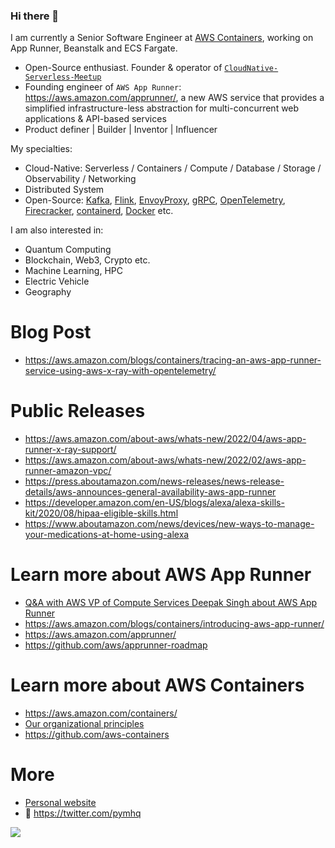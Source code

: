 ### Hi there 👋
I am currently a Senior Software Engineer at [AWS Containers](https://aws.amazon.com/containers/), working on App Runner, Beanstalk and ECS Fargate.

- Open-Source enthusiast. Founder & operator of [```CloudNative-Serverless-Meetup```](https://github.com/CloudNative-Serverless-Meetup)
- Founding engineer of ```AWS App Runner```: https://aws.amazon.com/apprunner/, a new AWS service that provides a simplified infrastructure-less abstraction for multi-concurrent web applications & API-based services
- Product definer | Builder | Inventor | Influencer


My specialties: 
- Cloud-Native: Serverless / Containers / Compute / Database / Storage / Observability / Networking
- Distributed System
- Open-Source: [Kafka](https://kafka.apache.org/), [Flink](https://flink.apache.org/), [EnvoyProxy](https://www.envoyproxy.io/), [gRPC](https://grpc.io/), [OpenTelemetry](https://opentelemetry.io/), [Firecracker](https://firecracker-microvm.github.io/), [containerd](https://containerd.io/), [Docker](https://www.docker.com/) etc.


I am also interested in:
- Quantum Computing
- Blockchain, Web3, Crypto etc.
- Machine Learning, HPC
- Electric Vehicle
- Geography


# Blog Post
- https://aws.amazon.com/blogs/containers/tracing-an-aws-app-runner-service-using-aws-x-ray-with-opentelemetry/

# Public Releases
- https://aws.amazon.com/about-aws/whats-new/2022/04/aws-app-runner-x-ray-support/
- https://aws.amazon.com/about-aws/whats-new/2022/02/aws-app-runner-amazon-vpc/
- https://press.aboutamazon.com/news-releases/news-release-details/aws-announces-general-availability-aws-app-runner
- https://developer.amazon.com/en-US/blogs/alexa/alexa-skills-kit/2020/08/hipaa-eligible-skills.html 
- https://www.aboutamazon.com/news/devices/new-ways-to-manage-your-medications-at-home-using-alexa 


# Learn more about AWS App Runner
- [Q&A with AWS VP of Compute Services Deepak Singh about AWS App Runner](https://www.infoq.com/news/2021/06/deepak-singh-aws/)
- https://aws.amazon.com/blogs/containers/introducing-aws-app-runner/
- https://aws.amazon.com/apprunner/
- https://github.com/aws/apprunner-roadmap

# Learn more about AWS Containers
- https://aws.amazon.com/containers/
- [Our organizational principles](https://github.com/aws/containers-roadmap/blob/master/PRINCIPLES.md)
- https://github.com/aws-containers


# More
- [Personal website](http://yimingpeng.com/)
- 🐧 https://twitter.com/pymhq


![](https://visitor-badge.glitch.me/badge?page_id=pymhk.pymhk)
